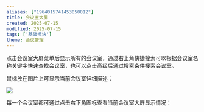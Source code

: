 ```yaml
---
aliases: ["1964015741453050012"]
title: 会议室大屏
created: 2025-07-15
modified: 2025-07-15
tags: ['基础模块']
theme: 会议管理
---
```


点击会议室大屏菜单后显示所有的会议室，通过右上角快捷搜索可以根据会议室名称关键字快速查找会议室，也可以点击高级后通过搜索条件搜索会议室。

鼠标放在图片上可显示当前会议室详细描述：

![](https://myhelpdoc.oss-cn-heyuan.aliyuncs.com/mdimages/879fb0b1d4cf100964e90df0ad2a28a4.jpg)

每一个会议室都可通过点击右下角图标查看当前会议室大屏显示情况：

